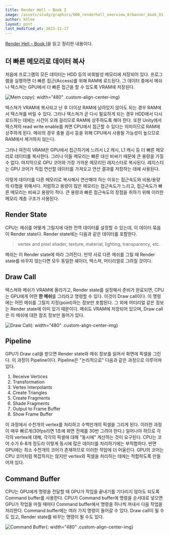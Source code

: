 ```yaml
---
title: Render Hell – Book I
image: /assets/study/graphics/000_renderhell_overview_0/banner_book_01.jpg
author: khlee
layout: post
last_modified_at: 2023-11-17
---
```


[Render Hell – Book I](https://simonschreibt.de/gat/renderhell-book1/)을 읽고 정리한 내용이다.

## 더 빠른 메모리로 데이터 복사

처음에 프로그램의 모든 데이터는 HDD 등의 비휘발성 메모리에 저장되어 있다. 프로그램을 실행하면 더 빠른 접근(Access)를 위해 RAM에 로드된다. 그 데이터 중에서 메쉬나 텍스쳐는 GPU에서 더 빠른 접근을 할 수 있도록 VRAM에 저장된다.

![Mem copy]({{site.baseurl}}/assets/study/graphics/000_renderhell_overview_0/mem_copy.png){: width="480" .custom-align-center-img}

텍스쳐가 VRAM에 복사되고 난 후 더이상 RAM에 남아있지 않아도 되는 경우 RAM에서 텍스쳐를 버릴 수 있다. 그러나 텍스쳐가 곧 다시 필요하게 되는 경우 HDD에서 다시 로드하는 데에는 시간이 오래 걸리므로 RAM에 상주하도록 해야 한다. 또한 Unity에서 텍스쳐의 read write enable를 켜면 CPU에서 접근할 수 있다는 의미이므로 RAM에 상주하게 된다. 메쉬의 경우 충돌 검사 등을 위해 CPU에서 사용될 가능성이 높으므로 RAM에서 제거하지 않는다.

그러나 여전히 VRAM은 GPU에서 접근하기에 느려서 L2 캐시, L1 캐시 등 더 빠른 메모리로 데이터를 복사한다. 그러나 이들 메모리는 빠른 대신 비싸기 때문에 큰 용량을 가질 수 없다. 마지막으로 GPU 코어와 가장 가까운 메모리인 레지스터로 복사된다. 레지스터는 GPU 코어가 직접 연산할 데이터를 가져오고 연산 결과를 저장하는 데에 사용된다.

이렇게 데이터를 다른 메모리로 복사해서 연산해야 하는 이유는 접근속도와 비용/용량의 타협을 위해서다. 저렴하고 용량이 많은 메모리는 접근속도가 느리고, 접근속도가 빠른 메모리는 비싸고 용량이 적다. 큰 용량과 빠른 접근속도의 장점을 취하기 위해 이러한 메모리 계층 구조가 사용된다.

## Render State

CPU는 메쉬를 어떻게 그릴지에 대한 전역 데이터를 설정할 수 있는데, 이 데이터 묶음이 Render state다. Render state에는 다음과 같은 데이터를 포함한다.

> vertex and pixel shader, texture, material, lighting, transparency, etc.

메쉬는 이 Render state에 따라 그려진다. 만약 서로 다른 메쉬를 그릴 때 Render state를 바꾸지 않는다면 모두 동일한 쉐이더, 텍스쳐, 머티리얼로 그려질 것이다.

## Draw Call

텍스쳐와 메쉬가 VRAM에 올라가고, Render state를 설정해서 준비가 완료되면, CPU는 GPU에게 어떤 **한 메쉬**를 그리라고 명령할 수 있다. 이것이 Draw call이다. 이 명령에는 어떤 메쉬를 그릴지 지정(point)하는 정보만 포함된다. 그 외에 머티리얼 같은 정보는 Render state에 이미 있기 때문이다. 메쉬도 VRAM에 저장되어 있으며, Draw call은 이 메쉬에 대한 참조 정보만 들어가 있다.

![Draw Call]({{site.baseurl}}/assets/study/graphics/000_renderhell_overview_0/draw_call.png){: width="480" .custom-align-center-img}

## Pipeline

GPU가 Draw call을 받으면 Render state와 메쉬 정보를 읽어서 화면에 픽셀을 그린다. 이 과정이 Pipeline이다. Pipeline은 "논리적으로" 다음과 같은 과정으로 이루어져 있다.

1. Receive Vertices
2. Transformation
3. Vertex Interpolants
4. Create Triangles
5. Create Fragments
6. Shade Fragments
7. Output to Frame Buffer
8. Show Frame Buffer

이 과정에서 수천개의 vertex를 처리하고 수백만개의 픽셀을 그리게 된다. 이러한 과정이 매우 빠르게(30fps라면 1초에 화면 전체를 30번 그려야 한다.) 일어나야 하므로 각각의 vertex에 대해, 각각의 픽셀에 대해 "동시에" 계산하는 것이 요구된다. CPU는 코어 수가 6-8개 정도라 이렇게 동시에 많은 데이터를 처리하기에는 부적합하다. 반면 GPU에는 최소 수천개의 코어가 존재하므로 이러한 작업에 더 어울린다. GPU의 코어는 CPU 코어처럼 복잡하지는 않지만 vertex와 픽셀을 처리하는 데에는 적합하도록 만들어져 있다.

## Command Buffer

CPU는 GPU에게 명령을 전달할 때 GPU가 작업을 끝내기를 기다리지 않아도 되도록 Command buffer를 사용한다. CPU가 Command buffer에 명령을 순서대로 넣으면 GPU가 작업을 마칠 때마다 Command buffer에서 명령을 하나씩 꺼내서 다음 작업을 처리한다. Command buffer에는 여러 가지 명령이 들어갈 수 있다. Draw call이 될 수도 있고, Render state를 바꾸는 명령이 될 수도 있다.

![Command Buffer]({{site.baseurl}}/assets/study/graphics/000_renderhell_overview_0/command_buffer.png){: width="480" .custom-align-center-img}
